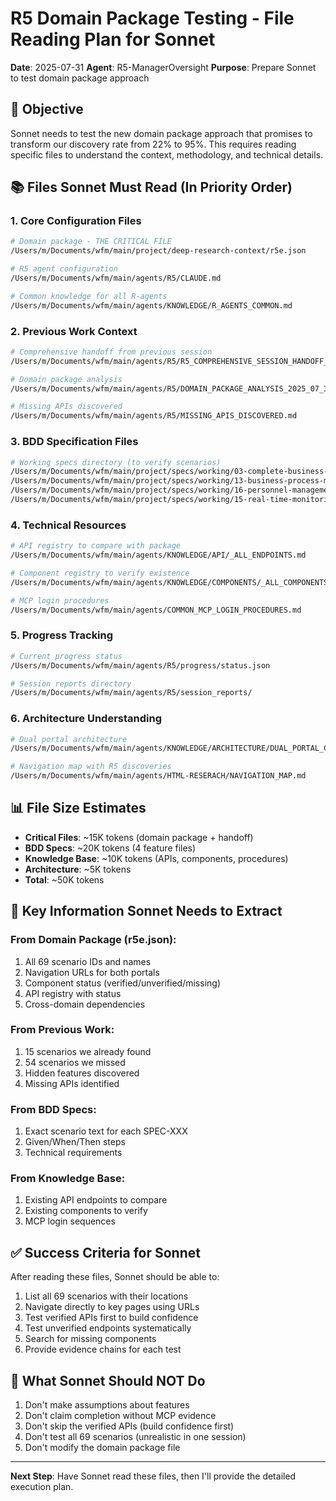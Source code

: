 # R5 Domain Package Testing - File Reading Plan for Sonnet

**Date**: 2025-07-31
**Agent**: R5-ManagerOversight
**Purpose**: Prepare Sonnet to test domain package approach

## 🎯 Objective

Sonnet needs to test the new domain package approach that promises to transform our discovery rate from 22% to 95%. This requires reading specific files to understand the context, methodology, and technical details.

## 📚 Files Sonnet Must Read (In Priority Order)

### 1. Core Configuration Files
```bash
# Domain package - THE CRITICAL FILE
/Users/m/Documents/wfm/main/project/deep-research-context/r5e.json

# R5 agent configuration
/Users/m/Documents/wfm/main/agents/R5/CLAUDE.md

# Common knowledge for all R-agents
/Users/m/Documents/wfm/main/agents/KNOWLEDGE/R_AGENTS_COMMON.md
```

### 2. Previous Work Context
```bash
# Comprehensive handoff from previous session
/Users/m/Documents/wfm/main/agents/R5/R5_COMPREHENSIVE_SESSION_HANDOFF_2025_07_31.md

# Domain package analysis
/Users/m/Documents/wfm/main/agents/R5/DOMAIN_PACKAGE_ANALYSIS_2025_07_31.md

# Missing APIs discovered
/Users/m/Documents/wfm/main/agents/R5/MISSING_APIS_DISCOVERED.md
```

### 3. BDD Specification Files
```bash
# Working specs directory (to verify scenarios)
/Users/m/Documents/wfm/main/project/specs/working/03-complete-business-process.feature
/Users/m/Documents/wfm/main/project/specs/working/13-business-process-management-workflows.feature
/Users/m/Documents/wfm/main/project/specs/working/16-personnel-management-organizational-structure.feature
/Users/m/Documents/wfm/main/project/specs/working/15-real-time-monitoring-operational-control.feature
```

### 4. Technical Resources
```bash
# API registry to compare with package
/Users/m/Documents/wfm/main/agents/KNOWLEDGE/API/_ALL_ENDPOINTS.md

# Component registry to verify existence
/Users/m/Documents/wfm/main/agents/KNOWLEDGE/COMPONENTS/_ALL_COMPONENTS.md

# MCP login procedures
/Users/m/Documents/wfm/main/agents/COMMON_MCP_LOGIN_PROCEDURES.md
```

### 5. Progress Tracking
```bash
# Current progress status
/Users/m/Documents/wfm/main/agents/R5/progress/status.json

# Session reports directory
/Users/m/Documents/wfm/main/agents/R5/session_reports/
```

### 6. Architecture Understanding
```bash
# Dual portal architecture
/Users/m/Documents/wfm/main/agents/KNOWLEDGE/ARCHITECTURE/DUAL_PORTAL_COMPLETE_ANALYSIS.md

# Navigation map with R5 discoveries
/Users/m/Documents/wfm/main/agents/HTML-RESERACH/NAVIGATION_MAP.md
```

## 📊 File Size Estimates

- **Critical Files**: ~15K tokens (domain package + handoff)
- **BDD Specs**: ~20K tokens (4 feature files)
- **Knowledge Base**: ~10K tokens (APIs, components, procedures)
- **Architecture**: ~5K tokens
- **Total**: ~50K tokens

## 🎯 Key Information Sonnet Needs to Extract

### From Domain Package (r5e.json):
1. All 69 scenario IDs and names
2. Navigation URLs for both portals
3. Component status (verified/unverified/missing)
4. API registry with status
5. Cross-domain dependencies

### From Previous Work:
1. 15 scenarios we already found
2. 54 scenarios we missed
3. Hidden features discovered
4. Missing APIs identified

### From BDD Specs:
1. Exact scenario text for each SPEC-XXX
2. Given/When/Then steps
3. Technical requirements

### From Knowledge Base:
1. Existing API endpoints to compare
2. Existing components to verify
3. MCP login sequences

## ✅ Success Criteria for Sonnet

After reading these files, Sonnet should be able to:
1. List all 69 scenarios with their locations
2. Navigate directly to key pages using URLs
3. Test verified APIs first to build confidence
4. Test unverified endpoints systematically
5. Search for missing components
6. Provide evidence chains for each test

## 🚫 What Sonnet Should NOT Do

1. Don't make assumptions about features
2. Don't claim completion without MCP evidence
3. Don't skip the verified APIs (build confidence first)
4. Don't test all 69 scenarios (unrealistic in one session)
5. Don't modify the domain package file

---

**Next Step**: Have Sonnet read these files, then I'll provide the detailed execution plan.